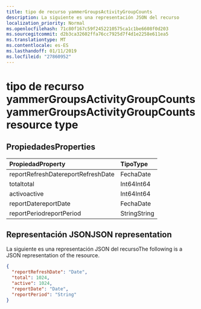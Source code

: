 ```yaml
---
title: tipo de recurso yammerGroupsActivityGroupCounts
description: La siguiente es una representación JSON del recurso
localization_priority: Normal
ms.openlocfilehash: 71c80f167c59f2452210575ca1c1be6608f0d203
ms.sourcegitcommit: d2b3ca32602ffa76cc7925d7f4d1e2258e611ea5
ms.translationtype: MT
ms.contentlocale: es-ES
ms.lasthandoff: 01/11/2019
ms.locfileid: "27860952"
---
```

# <a name="yammergroupsactivitygroupcounts-resource-type"></a><span data-ttu-id="036dc-103">tipo de recurso yammerGroupsActivityGroupCounts</span><span class="sxs-lookup"><span data-stu-id="036dc-103">yammerGroupsActivityGroupCounts resource type</span></span>

## <a name="properties"></a><span data-ttu-id="036dc-104">Propiedades</span><span class="sxs-lookup"><span data-stu-id="036dc-104">Properties</span></span>

| <span data-ttu-id="036dc-105">Propiedad</span><span class="sxs-lookup"><span data-stu-id="036dc-105">Property</span></span>          | <span data-ttu-id="036dc-106">Tipo</span><span class="sxs-lookup"><span data-stu-id="036dc-106">Type</span></span>   |
| :---------------- | :----- |
| <span data-ttu-id="036dc-107">reportRefreshDate</span><span class="sxs-lookup"><span data-stu-id="036dc-107">reportRefreshDate</span></span> | <span data-ttu-id="036dc-108">Fecha</span><span class="sxs-lookup"><span data-stu-id="036dc-108">Date</span></span>   |
| <span data-ttu-id="036dc-109">total</span><span class="sxs-lookup"><span data-stu-id="036dc-109">total</span></span>             | <span data-ttu-id="036dc-110">Int64</span><span class="sxs-lookup"><span data-stu-id="036dc-110">Int64</span></span>  |
| <span data-ttu-id="036dc-111">activo</span><span class="sxs-lookup"><span data-stu-id="036dc-111">active</span></span>            | <span data-ttu-id="036dc-112">Int64</span><span class="sxs-lookup"><span data-stu-id="036dc-112">Int64</span></span>  |
| <span data-ttu-id="036dc-113">reportDate</span><span class="sxs-lookup"><span data-stu-id="036dc-113">reportDate</span></span>        | <span data-ttu-id="036dc-114">Fecha</span><span class="sxs-lookup"><span data-stu-id="036dc-114">Date</span></span>   |
| <span data-ttu-id="036dc-115">reportPeriod</span><span class="sxs-lookup"><span data-stu-id="036dc-115">reportPeriod</span></span>      | <span data-ttu-id="036dc-116">String</span><span class="sxs-lookup"><span data-stu-id="036dc-116">String</span></span> |

## <a name="json-representation"></a><span data-ttu-id="036dc-117">Representación JSON</span><span class="sxs-lookup"><span data-stu-id="036dc-117">JSON representation</span></span>

<span data-ttu-id="036dc-118">La siguiente es una representación JSON del recurso</span><span class="sxs-lookup"><span data-stu-id="036dc-118">The following is a JSON representation of the resource.</span></span>

<!-- {
  "blockType": "resource",
  "@odata.type": "microsoft.graph.yammerGroupsActivityGroupCounts"
} -->

```json
{
  "reportRefreshDate": "Date", 
  "total": 1024, 
  "active": 1024, 
  "reportDate": "Date", 
  "reportPeriod": "String"
}
```
